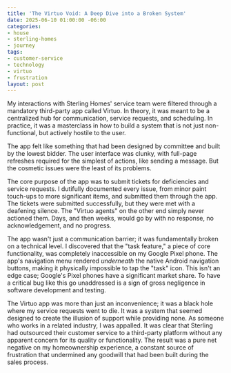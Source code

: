 ```yaml
---
title: 'The Virtuo Void: A Deep Dive into a Broken System'
date: 2025-06-10 01:00:00 -06:00
categories:
- house
- sterling-homes
- journey
tags:
- customer-service
- technology
- virtuo
- frustration
layout: post
---
```


My interactions with Sterling Homes' service team were filtered through a mandatory third-party app called Virtuo. In theory, it was meant to be a centralized hub for communication, service requests, and scheduling. In practice, it was a masterclass in how to build a system that is not just non-functional, but actively hostile to the user.

The app felt like something that had been designed by committee and built by the lowest bidder. The user interface was clunky, with full-page refreshes required for the simplest of actions, like sending a message. But the cosmetic issues were the least of its problems.

The core purpose of the app was to submit tickets for deficiencies and service requests. I dutifully documented every issue, from minor paint touch-ups to more significant items, and submitted them through the app. The tickets were submitted successfully, but they were met with a deafening silence. The "Virtuo agents" on the other end simply never actioned them. Days, and then weeks, would go by with no response, no acknowledgement, and no progress.

The app wasn't just a communication barrier; it was fundamentally broken on a technical level. I discovered that the "task feature," a piece of core functionality, was completely inaccessible on my Google Pixel phone. The app's navigation menu rendered *underneath* the native Android navigation buttons, making it physically impossible to tap the "task" icon. This isn't an edge case; Google's Pixel phones have a significant market share. To have a critical bug like this go unaddressed is a sign of gross negligence in software development and testing.

The Virtuo app was more than just an inconvenience; it was a black hole where my service requests went to die. It was a system that seemed designed to create the illusion of support while providing none. As someone who works in a related industry, I was appalled. It was clear that Sterling had outsourced their customer service to a third-party platform without any apparent concern for its quality or functionality. The result was a pure net negative on my homeownership experience, a constant source of frustration that undermined any goodwill that had been built during the sales process.

